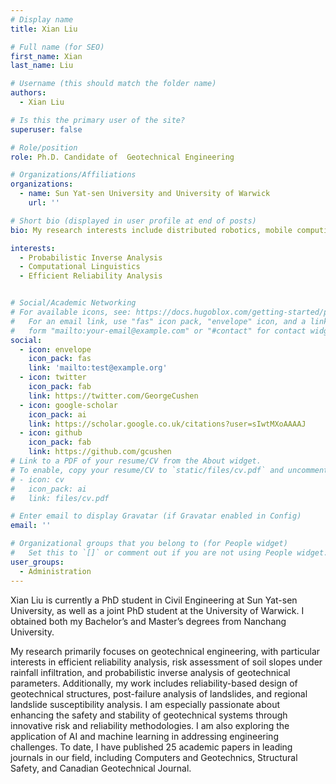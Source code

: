 ```yaml
---
# Display name
title: Xian Liu

# Full name (for SEO)
first_name: Xian
last_name: Liu

# Username (this should match the folder name)
authors:
  - Xian Liu

# Is this the primary user of the site?
superuser: false

# Role/position
role: Ph.D. Candidate of  Geotechnical Engineering

# Organizations/Affiliations
organizations:
  - name: Sun Yat-sen University and University of Warwick
    url: ''

# Short bio (displayed in user profile at end of posts)
bio: My research interests include distributed robotics, mobile computing and programmable matter.

interests:
  - Probabilistic Inverse Analysis
  - Computational Linguistics
  - Efficient Reliability Analysis


# Social/Academic Networking
# For available icons, see: https://docs.hugoblox.com/getting-started/page-builder/#icons
#   For an email link, use "fas" icon pack, "envelope" icon, and a link in the
#   form "mailto:your-email@example.com" or "#contact" for contact widget.
social:
  - icon: envelope
    icon_pack: fas
    link: 'mailto:test@example.org'
  - icon: twitter
    icon_pack: fab
    link: https://twitter.com/GeorgeCushen
  - icon: google-scholar
    icon_pack: ai
    link: https://scholar.google.co.uk/citations?user=sIwtMXoAAAAJ
  - icon: github
    icon_pack: fab
    link: https://github.com/gcushen
# Link to a PDF of your resume/CV from the About widget.
# To enable, copy your resume/CV to `static/files/cv.pdf` and uncomment the lines below.
# - icon: cv
#   icon_pack: ai
#   link: files/cv.pdf

# Enter email to display Gravatar (if Gravatar enabled in Config)
email: ''

# Organizational groups that you belong to (for People widget)
#   Set this to `[]` or comment out if you are not using People widget.
user_groups:
  - Administration
---
```


Xian Liu is currently a PhD student in Civil Engineering at Sun Yat-sen University, as well as a joint PhD student at the University of Warwick. I obtained both my Bachelor’s and Master’s degrees from Nanchang University.

My research primarily focuses on geotechnical engineering, with particular interests in efficient reliability analysis, risk assessment of soil slopes under rainfall infiltration, and probabilistic inverse analysis of geotechnical parameters. Additionally, my work includes reliability-based design of geotechnical structures, post-failure analysis of landslides, and regional landslide susceptibility analysis. I am especially passionate about enhancing the safety and stability of geotechnical systems through innovative risk and reliability methodologies. I am also exploring the application of AI and machine learning in addressing engineering challenges. To date, I have published 25 academic papers in leading journals in our field, including Computers and Geotechnics, Structural Safety, and Canadian Geotechnical Journal.
 


